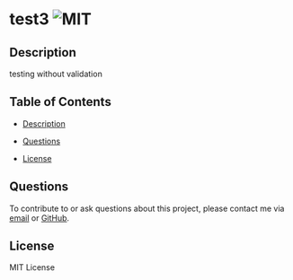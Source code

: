 # test3 ![MIT](https://img.shields.io/static/v1?label=MIT&message=License&color=blueviolet)
  
   ## Description

  testing without validation
    
   ## Table of Contents
  - [Description](#description)
  
  
  
  - [Questions](#questions)
  - [License](#license)
  
  
   
    
   
   
   
    
   ## Questions
  To contribute to or ask questions about this project, please contact me via [email](mailto:kayle.patton22@gmail.com) or [GitHub](https://github.com/kayleriegerpatton).
    
   ## License

MIT License
    
   
    